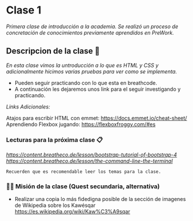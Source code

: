 # Clase 1

_Primera clase de introducción a la academia. Se realizó un proceso de concretación de conocimientos previamente aprendidos en PreWork._

## Descripcion de la clase 🚀

_En esta clase vimos la untroducción a lo que es HTML y CSS y adicionalmente hicimos varias pruebas para ver como se implementa._

+ Pueden seguir practicando con lo que esta en breathcode.
+ A continuación les dejaremos unos link para el seguir investigando y practicando.

_Links Adicionales:_

Atajos para escribir HTML con emmet: https://docs.emmet.io/cheat-sheet/
Aprendiendo Flexbox jugando: https://flexboxfroggy.com/#es


### Lecturas para la próxima clase 📋

_https://content.breatheco.de/lesson/bootstrap-tutorial-of-bootstrap-4_
_https://content.breatheco.de/lesson/the-command-line-the-terminal_

```
Recuerden que es recomendable leer los temas para la clase.
```

<!-- ### Installation 🔧

#### Create a new repository on the command line
echo "# soloparaprobar" >> README.md
git init
git add README.md
git commit -m "first commit"
git branch -M main
git remote add origin https://github.com/freddyloboq/soloparaprobar.git
git push -u origin main

#### …or push an existing repository from the command line
git remote add origin https://github.com/freddyloboq/soloparaprobar.git
git branch -M main
git push -u origin main -->

 ### 👩‍🚀 Misión de la clase (Quest secundaria, alternativa)
 - Realizar una copia lo más fidedigna posible de la sección de imagenes de Wikipedia sobre los Kawésqar
https://es.wikipedia.org/wiki/Kaw%C3%A9sqar
